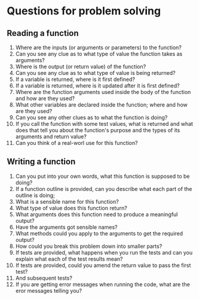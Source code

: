# Questions for problem solving

## Reading a function

1. Where are the inputs (or arguments or parameters) to the function?
2. Can you see any clue as to what type of value the function takes as arguments?
3. Where is the output (or return value) of the function?
4. Can you see any clue as to what type of value is being returned?
3. If a variable is returned, where is it first defined?
4. If a variable is returned, where is it updated after it is first defined?
5. Where are the function arguments used inside the body of the function and how are they used?
6. What other variables are declared inside the function; where and how are they used?
7. Can you see any other clues as to what the function is doing?
8. If you call the function with some test values, what is returned and what does that tell you about the function's purpose and the types of its arguments and return value?
9. Can you think of a real-worl use for this function?

## Writing a function


1. Can you put into your own words, what this function is supposed to be doing?
1. If a function outline is provided, can you describe what each part of the outline is doing;
1. What is a sensible name for this function?
1. What type of value does this function return?
1. What arguments does this function need to produce a meaningful output?
1. Have the arguments got sensible names?
1. What methods could you apply to the arguments to get the required output?
1. How could you break this problem down into smaller parts?
1. If tests are provided, what happens when you run the tests and can you explain what each of the test results mean?
1. If tests are provided, could you amend the return value to pass the first test? 
1. And subsequent tests? 
1. If you are getting error messages when running the code, what are the eror messages telling you?
